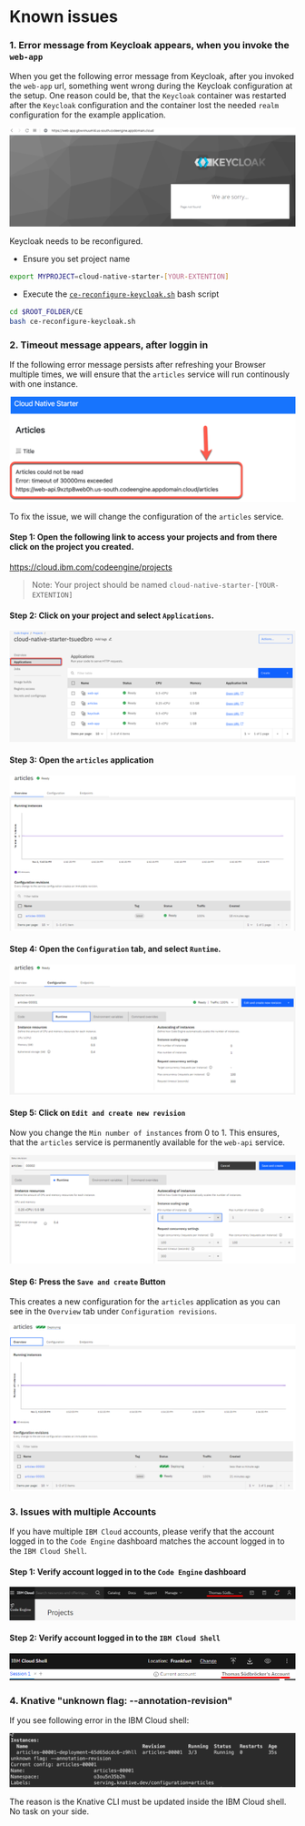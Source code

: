 # Known issues

### 1. Error message from Keycloak  appears, when you invoke the `web-app`

When you get the following error message from Keycloak, after you invoked the `web-app` url, something went wrong during the Keycloak configuration at the setup. One reason could be, that the `Keycloak` container was restarted after the `Keycloak` configuration and the container lost the needed `realm` configuration for the example application.
 
![](images/issue-01.png)

Keycloak needs to be reconfigured.

* Ensure you set project name

```sh
export MYPROJECT=cloud-native-starter-[YOUR-EXTENTION]
```

* Execute the [`ce-reconfigure-keycloak.sh`](https://github.com/ibm/ce-cns/blob/master/CE/ce-reconfigure-keycloak.sh) bash script

```sh
cd $ROOT_FOLDER/CE
bash ce-reconfigure-keycloak.sh
```
### 2. Timeout message appears, after loggin in 

If the following error message persists after refreshing your Browser multiple times, we will ensure that the `articles` service will run continously with one instance.

![](images/cns-ce-example-application-03.png)

To fix the issue, we will change the configuration of the `articles` service.

#### Step 1: Open the following link to access your projects and from there click on the project you created.

https://cloud.ibm.com/codeengine/projects
 
> Note: Your project should be named `cloud-native-starter-[YOUR-EXTENTION]`

#### Step 2: Click on your project and select `Applications`.

![](images/cns-ce-inspect-project-02.png)

#### Step 3: Open the `articles` application

![](images/issue-02.PNG)

#### Step 4: Open the `Configuration` tab, and select `Runtime`.

![](images/issue-03.PNG)

#### Step 5: Click on `Edit and create new revision`

Now you change the `Min number of instances` from 0 to 1. This ensures, that the `articles` service is permanently available for the `web-api` service.

![](images/issue-04.PNG)

#### Step 6: Press the `Save and create` Button

This creates a new configuration for the `articles` application as you can see in the `Overview` tab under `Configuration revisions`.

![](images/issue-05.PNG)

### 3. Issues with multiple Accounts

If you have multiple `IBM Cloud` accounts, please verify that the account logged in to the `Code Engine` dashboard matches the account logged in to the `IBM Cloud Shell`.


#### Step 1: Verify account logged in to the `Code Engine` dashboard
![](images/issue-06.PNG)

#### Step 2: Verify account logged in to the `IBM Cloud Shell`
![](images/issue-07.PNG)

### 4. Knative  "unknown flag: --annotation-revision"

If you see following error in the IBM Cloud shell:

![](images/issue-08.PNG)

The reason is the Knative CLI must be updated inside the IBM Cloud shell. No task on your side.


